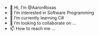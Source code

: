 - 👋 Hi, I’m @AaronRoxas
- 👀 I’m interested in Software Programming
- 🌱 I’m currently learning C#
- 💞️ I’m looking to collaborate on ...
- 📫 How to reach me ...

<!---
AaronRoxas/AaronRoxas is a ✨ special ✨ repository because its `README.md` (this file) appears on your GitHub profile.
You can click the Preview link to take a look at your changes.
--->
